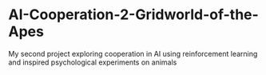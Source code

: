 # AI-Cooperation-2-Gridworld-of-the-Apes
My second project exploring cooperation in AI using reinforcement learning and inspired psychological experiments on animals
